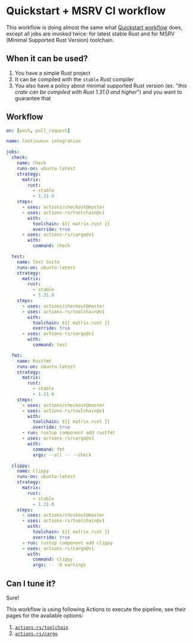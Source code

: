 # Quickstart + MSRV CI workflow

This workflow is doing almost the same what [Quickstart workflow](../quickstart.md) does,
except all jobs are invoked twice: for latest stable Rust and
for MSRV (Minimal Supported Rust Version) toolchain.

## When it can be used?

1. You have a simple Rust project
2. It can be compiled with the `stable` Rust compiler
3. You also have a policy about minimal supported Rust version (ex. "*this crate can be compiled with Rust 1.31.0 and higher*")
    and you want to guarantee that

## Workflow

```yaml
on: [push, pull_request]

name: Continuous integration

jobs:
  check:
    name: Check
    runs-on: ubuntu-latest
    strategy:
      matrix:
        rust:
          - stable
          - 1.31.0
    steps:
      - uses: actions/checkout@master
      - uses: actions-rs/toolchain@v1
        with:
          toolchain: ${{ matrix.rust }}
          override: true
      - uses: actions-rs/cargo@v1
        with:
          command: check

  test:
    name: Test Suite
    runs-on: ubuntu-latest
    strategy:
      matrix:
        rust:
          - stable
          - 1.31.0
    steps:
      - uses: actions/checkout@master
      - uses: actions-rs/toolchain@v1
        with:
          toolchain: ${{ matrix.rust }}
          override: true
      - uses: actions-rs/cargo@v1
        with:
          command: test

  fmt:
    name: Rustfmt
    runs-on: ubuntu-latest
    strategy:
      matrix:
        rust:
          - stable
          - 1.31.0
    steps:
      - uses: actions/checkout@master
      - uses: actions-rs/toolchain@v1
        with:
          toolchain: ${{ matrix.rust }}
          override: true
      - run: rustup component add rustfmt
      - uses: actions-rs/cargo@v1
        with:
          command: fmt
          args: --all -- --check

  clippy:
    name: Clippy
    runs-on: ubuntu-latest
    strategy:
      matrix:
        rust:
          - stable
          - 1.31.0
    steps:
      - uses: actions/checkout@master
      - uses: actions-rs/toolchain@v1
        with:
          toolchain: ${{ matrix.rust }}
          override: true
      - run: rustup component add clippy
      - uses: actions-rs/cargo@v1
        with:
          command: clippy
          args: -- -D warnings
```

## Can I tune it?

Sure!

This workflow is using following Actions to execute the pipeline,
see their pages for the available options:

1. [`actions-rs/toolchain`](https://github.com/actions-rs/toolchain)
2. [`actions-rs/cargo`](https://github.com/actions-rs/cargo)

